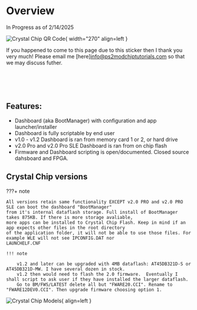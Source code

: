 # Overview

In Progress as of 2/14/2025

![Crystal Chip QR Code](https://ps2modchiptutorials.com/crystal-chips/Crystal_Chip_QR_Code.png){ width="270" align=left }

If you happened to come to this page due 
to this sticker then I thank you very much! 
Please email me [here]<info@ps2modchiptutorials.com> so that 
we may discuss futher.  
<br>
<br>
<br>
<br>  
## Features:

  * Dashboard (aka BootManager) with configuration and app launcher/installer  
  * Dashboard is fully scriptable by end user  
  * v1.0 - v1.2 Dashboard is ran from memory card 1 or 2, or hard drive  
  * v2.0 Pro and v2.0 Pro SLE Dashboard is ran from on chip flash  
  * Firmware and Dashboard scripting is open/documented. Closed source dahsboard and FPGA.

## Crystal Chip versions

???+ note
    
    All versions retain same functionality EXCEPT v2.0 PRO and v2.0 PRO SLE can boot the dashboard "BootManager"
    from it's internal dataflash storage. Full install of BootManager takes 875KB. If there is more storage avaliable,
    more apps can be installed to Crystal Chip Flash. Keep in mind if an app expects other files in the root directory
    of the application folder, it will not be able to use those files. For example WLE will not see IPCONFIG.DAT nor 
    LAUNCHELF.CNF

    !!! note
        
        v1.2 and later can be upgraded with 4MB dataflash: AT45DB321D-S or AT45DB321D-MW. I have several dozen in stock.
        v1.2 then would need to flash the 2.0 firmware.  Eventually I shall script to ask user if they have installed the larger dataflash.
        Go to BM/FWS/LATEST delete all but "FWARE20.CCI". Rename to "FWARE12DEV0.CCI". Then upgrade firmware choosing option 1.
    
![Crystal Chip Models](https://ps2modchiptutorials.com/crystal-chips/cc-site-backup/img/cc_hw_history.gif){ align=left }


